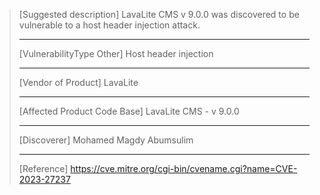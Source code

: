 > [Suggested description]
LavaLite CMS v 9.0.0 was discovered to be vulnerable to a host header
injection attack.
> 
> ------------------------------------------
> 
> [VulnerabilityType Other]
> Host header injection
> 
> ------------------------------------------
> 
> [Vendor of Product]
> LavaLite
> 
> ------------------------------------------
> 
> [Affected Product Code Base]
> LavaLite CMS - v 9.0.0
> 
> ------------------------------------------
> [Discoverer]
> Mohamed Magdy Abumsulim
> 
> ------------------------------------------
> 
> [Reference]
https://cve.mitre.org/cgi-bin/cvename.cgi?name=CVE-2023-27237

